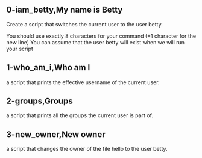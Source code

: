 ## 0-iam_betty,My name is Betty
Create a script that switches the current user to the user betty.

You should use exactly 8 characters for your command (+1 character for the new line)
You can assume that the user betty will exist when we will run your script
## 1-who_am_i,Who am I
a script that prints the effective username of the current user.
## 2-groups,Groups
a script that prints all the groups the current user is part of.
## 3-new_owner,New owner
a script that changes the owner of the file hello to the user betty.
